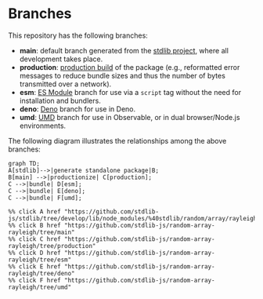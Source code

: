 <!--

@license Apache-2.0

Copyright (c) 2022 The Stdlib Authors.

Licensed under the Apache License, Version 2.0 (the "License");
you may not use this file except in compliance with the License.
You may obtain a copy of the License at

    http://www.apache.org/licenses/LICENSE-2.0

Unless required by applicable law or agreed to in writing, software
distributed under the License is distributed on an "AS IS" BASIS,
WITHOUT WARRANTIES OR CONDITIONS OF ANY KIND, either express or implied.
See the License for the specific language governing permissions and
limitations under the License.

-->

# Branches

This repository has the following branches:

-   **main**: default branch generated from the [stdlib project][stdlib-url], where all development takes place.
-   **production**: [production build][production-url] of the package (e.g., reformatted error messages to reduce bundle sizes and thus the number of bytes transmitted over a network).
-   **esm**: [ES Module][esm-url] branch for use via a `script` tag without the need for installation and bundlers.
-   **deno**: [Deno][deno-url] branch for use in Deno.
-   **umd**: [UMD][umd-url] branch for use in Observable, or in dual browser/Node.js environments.

The following diagram illustrates the relationships among the above branches:

```mermaid
graph TD;
A[stdlib]-->|generate standalone package|B;
B[main] -->|productionize| C[production];
C -->|bundle| D[esm];
C -->|bundle| E[deno];
C -->|bundle| F[umd];

%% click A href "https://github.com/stdlib-js/stdlib/tree/develop/lib/node_modules/%40stdlib/random/array/rayleigh"
%% click B href "https://github.com/stdlib-js/random-array-rayleigh/tree/main"
%% click C href "https://github.com/stdlib-js/random-array-rayleigh/tree/production"
%% click D href "https://github.com/stdlib-js/random-array-rayleigh/tree/esm"
%% click E href "https://github.com/stdlib-js/random-array-rayleigh/tree/deno"
%% click F href "https://github.com/stdlib-js/random-array-rayleigh/tree/umd"
```

[stdlib-url]: https://github.com/stdlib-js/stdlib/tree/develop/lib/node_modules/%40stdlib/random/array/rayleigh
[production-url]: https://github.com/stdlib-js/random-array-rayleigh/tree/production
[deno-url]: https://github.com/stdlib-js/random-array-rayleigh/tree/deno
[umd-url]: https://github.com/stdlib-js/random-array-rayleigh/tree/umd
[esm-url]: https://github.com/stdlib-js/random-array-rayleigh/tree/esm
